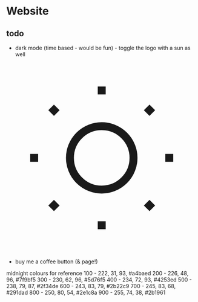 # Website

## todo

* dark mode (time based - would be fun) - toggle the logo with a sun as well

<svg fill="none" stroke="currentColor" strokeLinecap="round" strokeLinejoin="round" strokeWidth="2" viewBox="0 0 24 24" class="text-midnight-700 inline w-6 h-6 mx-1"><path d="M12 3v1m0 16v1m9-9h-1M4 12H3m15.364 6.364l-.707-.707M6.343 6.343l-.707-.707m12.728 0l-.707.707M6.343 17.657l-.707.707M16 12a4 4 0 11-8 0 4 4 0 018 0z"></path></svg>


* buy me a coffee button (& page!)


midnight colours for reference
100 - 222, 31, 93, #a4baed
200 - 226, 48, 96, #7f9bf5
300 - 230, 62, 96, #5d76f5
400 - 234, 72, 93, #4253ed
500 - 238, 79, 87, #2f34de
600 - 243, 83, 79, #2b22c9
700 - 245, 83, 68, #291dad
800 - 250, 80, 54, #2e1c8a
900 - 255, 74, 38, #2b1961
